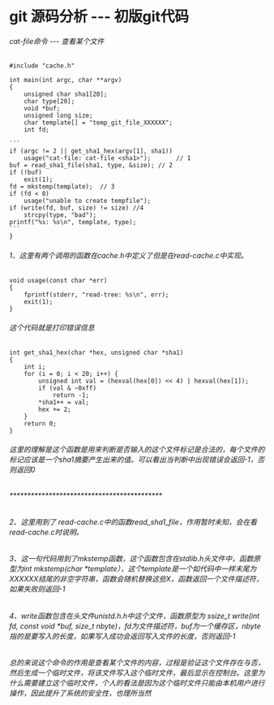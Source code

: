 # git 源码分析 ---   初版git代码

###### cat-file命令 --- 查看某个文件

```
#include "cache.h"

int main(int argc, char **argv)
{
	unsigned char sha1[20];
	char type[20];
	void *buf;
	unsigned long size;
	char template[] = "temp_git_file_XXXXXX";
	int fd;

​```
if (argc != 2 || get_sha1_hex(argv[1], sha1))
	usage("cat-file: cat-file <sha1>");       // 1
buf = read_sha1_file(sha1, type, &size); // 2
if (!buf)
	exit(1);
fd = mkstemp(template);  // 3
if (fd < 0)
	usage("unable to create tempfile");
if (write(fd, buf, size) != size) //4
	strcpy(type, "bad");
printf("%s: %s\n", template, type);
​```
}

```

###### 1、这里有两个调用的函数在cache.h中定义了但是在read-cache.c中实现。

```
void usage(const char *err)
{
	fprintf(stderr, "read-tree: %s\n", err);
	exit(1);
}
```

###### 这个代码就是打印错误信息

```
int get_sha1_hex(char *hex, unsigned char *sha1)
{
	int i;
	for (i = 0; i < 20; i++) {
		unsigned int val = (hexval(hex[0]) << 4) | hexval(hex[1]);
		if (val & ~0xff)
			return -1;
		*sha1++ = val;
		hex += 2;
	}
	return 0;
}
```

###### 这里的理解是这个函数是用来判断是否输入的这个文件标记是合法的，每个文件的标记应该是一个sha1摘要产生出来的值。可以看出当判断中出现错误会返回-1，否则返回0

###### *******************************************

###### 2、这里用到了 read-cache.c中的函数read_sha1_file，作用暂时未知，会在看read-cache.c时说明。

###### 3、这一句代码用到了mkstemp函数，这个函数包含在stdlib.h头文件中，函数原型为int mkstemp(char *template），这个template是一个如代码中一样末尾为XXXXXX结尾的非空字符串，函数会随机替换这些X，函数返回一个文件描述符，如果失败则返回-1

###### 4、write函数包含在头文件unistd.h.h中这个文件，函数原型为 ssize_t write(int fd, const void *buf, size_t nbyte)，fd为文件描述符，buf为一个缓存区，nbyte指的是要写入的长度，如果写入成功会返回写入文件的长度，否则返回-1



###### 总的来说这个命令的作用是查看某个文件的内容，过程是验证这个文件存在与否，然后生成一个临时文件，将该文件写入这个临时文件，最后显示在控制台。这里为什么需要建立这个临时文件，个人的看法是因为这个临时文件只能由本机用户进行操作，因此提升了系统的安全性，也理所当然